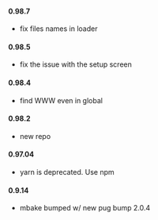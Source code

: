 #### 0.98.7
- fix files names in loader

#### 0.98.5
- fix the issue with the setup screen

#### 0.98.4
- find WWW even in global

#### 0.98.2
- new repo

#### 0.97.04
- yarn is deprecated. Use npm

#### 0.9.14
- mbake bumped w/ new pug bump 2.0.4